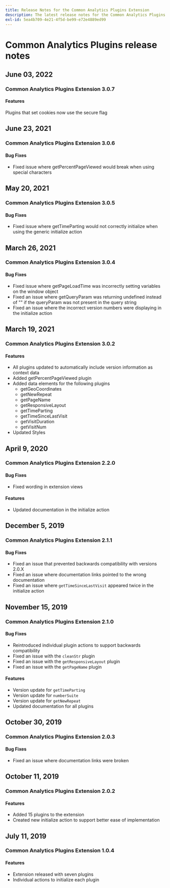 ```yaml
---
title: Release Notes for the Common Analytics Plugins Extension
description: The latest release notes for the Common Analytics Plugins tag extension in Adobe Experience Platform.
exl-id: 5ea4b709-4e21-4f5d-be99-e72e4889ed99
---
```

# Common Analytics Plugins release notes

## June 03, 2022

### Common Analytics Plugins Extension 3.0.7

#### Features

Plugins that set cookies now use the secure flag

## June 23, 2021

### Common Analytics Plugins Extension 3.0.6

#### Bug Fixes

* Fixed issue where getPercentPageViewed would break when using special characters

## May 20, 2021

### Common Analytics Plugins Extension 3.0.5

#### Bug Fixes

* Fixed issue where getTimeParting would not correctly initialize when using the generic initialize action

## March 26, 2021

### Common Analytics Plugins Extension 3.0.4

#### Bug Fixes

* Fixed issue where getPageLoadTime was incorrectly setting variables on the window object
* Fixed an issue where getQueryParam was returning undefined instead of "" if the queryParam was not present in the query string
* Fixed an issue where the incorrect version numbers were displaying in the initialize action

## March 19, 2021

### Common Analytics Plugins Extension 3.0.2

#### Features

* All plugins updated to automatically include version information as context data
* Added getPercentPageViewed plugin
* Added data elements for the following plugins
  * getGeoCoordinates
  * getNewRepeat
  * getPageName
  * getResponsiveLayout
  * getTimeParting
  * getTimeSinceLastVisit
  * getVisitDuration
  * getVisitNum
* Updated Styles

## April 9, 2020

### Common Analytics Plugins Extension 2.2.0

#### Bug Fixes

* Fixed wording in extension views

#### Features

* Updated documentation in the initialize action

## December 5, 2019

### Common Analytics Plugins Extension 2.1.1

#### Bug Fixes

* Fixed an issue that prevented backwards compatibility with versions 2.0.X
* Fixed an issue where documentation links pointed to the wrong documentation
* Fixed an issue where `getTimeSinceLastVisit` appeared twice in the initialize action

## November 15, 2019

### Common Analytics Plugins Extension 2.1.0

#### Bug Fixes

* Reintroduced individual plugin actions to support backwards compatibility
* Fixed an issue with the `cleanStr` plugin
* Fixed an issue with the `getResponsiveLayout` plugin
* Fixed an issue with the `getPageName` plugin

#### Features

* Version update for `getTimeParting`
* Version update for `numberSuite`
* Version update for `getNewRepeat`
* Updated documentation for all plugins

## October 30, 2019

### Common Analytics Plugins Extension 2.0.3

#### Bug Fixes

* Fixed an issue where documentation links were broken

## October 11, 2019

### Common Analytics Plugins Extension 2.0.2

#### Features

* Added 15 plugins to the extension
* Created new initialize action to support better ease of implementation

## July 11, 2019

### Common Analytics Plugins Extension 1.0.4

#### Features

* Extension released with seven plugins
* Individual actions to initialize each plugin
